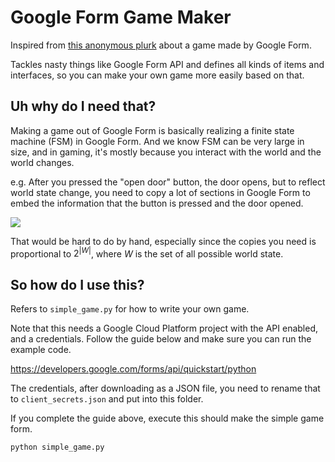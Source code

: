 # Google Form Game Maker

Inspired from [this anonymous plurk](https://www.plurk.com/p/ox2otv) about a game made by Google Form.

Tackles nasty things like Google Form API and defines all kinds of items and interfaces, so you can make your own game more easily based on that.

## Uh why do I need that?
Making a game out of Google Form is basically realizing a finite state machine (FSM) in Google Form. And we know FSM can be very large in size, and in gaming, it's mostly because you interact with the world and the world changes.

e.g. After you pressed the "open door" button, the door opens, but to reflect world state change, you need to copy a lot of sections in Google Form to embed the information that the button is pressed and the door opened.

![](https://images.plurk.com/6CTRxAvVj8tLQ8KHHh64Es.png)

That would be hard to do by hand, especially since the copies you need is proportional to $2^{|W|}$, where $W$ is the set of all possible world state.

## So how do I use this?

Refers to `simple_game.py` for how to write your own game.

Note that this needs a Google Cloud Platform project with the API enabled, and a credentials. Follow the guide below and make sure you can run the example code.

https://developers.google.com/forms/api/quickstart/python

The credentials, after downloading as a JSON file, you need to rename that to `client_secrets.json` and put into this folder.

If you complete the guide above, execute this should make the simple game form.
```bash
python simple_game.py
```